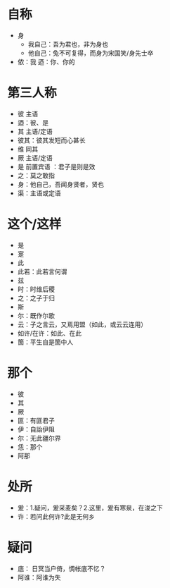 # 自称
* 身
	* 我自己：吾为君也，非为身也
	* 他自己：兔不可复得，而身为宋国笑/身先士卒
* 侬：我
迺：你、你的
# 第三人称
* 彼 主语
* 迺：彼、是
* 其 主语/定语
* 彼其：彼其发短而心甚长
* 维 同其
* 厥 主语/定语
* 是 前置宾语 ：君子是则是效
* 之：莫之敢指
* 身：他自己，吾闻身贤者，贤也
* 渠：主语或定语
# 这个/这样
* 是
* 寔
* 此
* 此若：此若言何谓
* 兹
* 时：时维后稷
* 之：之子于归
* 斯
* 尔：既作尔歌
* 云：子之言云，又焉用盟（如此，或云云连用）
* 如许/在许：如此、在此
* 箇：平生自是箇中人
# 那个
* 彼
* 其
* 厥
* 匪：有匪君子
* 伊：自詒伊阻
* 尔：无此疆尔界
* 恁：那个
* 阿那
# 处所
* 爰：1.疑问，爰采麦矣？2.这里，爰有寒泉，在浚之下
* 许：若问此何许?此是无何乡
# 疑问
* 底： 日冥当户倚，惆帐底不忆？
* 阿谁：阿谁为失

